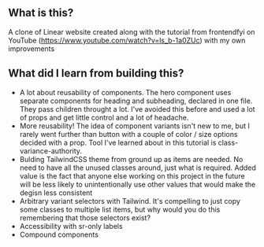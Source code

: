 ## What is this?

A clone of Linear website created along with the tutorial from frontendfyi on YouTube (https://www.youtube.com/watch?v=ls_b-1a0ZUc) with my own improvements

## What did I learn from building this?

- A lot about reusability of components. The hero component uses separate components for heading and subheading, declared in one file. They pass children throught a lot. I've avoided this before and used a lot of props and get little control and a lot of headache.
- More reusability! The idea of component variants isn't new to me, but I rarely went further than button with a couple of color / size options decided with a prop. Tool I've learned about in this tutorial is class-variance-authority.
- Bulding TailwindCSS theme from ground up as items are needed. No need to have all the unused classes around, just what is required. Added value is the fact that anyone else working on this project in the future will be less likely to unintentionally use other values that would make the degisn less consistent
- Arbitrary variant selectors with Tailwind. It's compelling to just copy some classes to multiple list items, but why would you do this remembering that those selectors exist?
- Accessibility with sr-only labels
- Compound components
